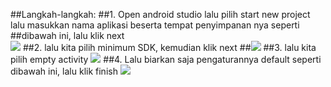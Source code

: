 ##Langkah-langkah:
##1. Open android studio lalu pilih start new project lalu masukkan nama aplikasi beserta tempat penyimpanan nya seperti 
##dibawah ini, lalu klik next<br>
<img src="https://cdn-images-1.medium.com/max/800/1*O5Xq1BCofMaJW8y4q0YFZw.png">
##2. lalu kita pilih minimum SDK, kemudian klik next
##<img src="https://cdn-images-1.medium.com/max/800/1*sBZ6A7wg4TSratKxLy6H3A.png">
##3. lalu kita pilih empty activity
<img src="https://cdn-images-1.medium.com/max/800/1*VqoWFpFq9bbJ2DVFCPYu7Q.png">
##4. Lalu biarkan saja pengaturannya default seperti dibawah ini, lalu klik finish
<img src="https://cdn-images-1.medium.com/max/800/1*yJRJ8KwBeSJlrfZ3qCwGJQ.png">
